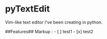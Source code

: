 # pyTextEdit
Vim-like text editor I've been creating in python.

##Features##
Markup : - [ ] test1
         - [x] test2
